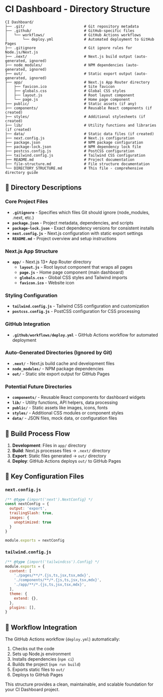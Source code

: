 # CI Dashboard - Directory Structure

```
CI Dashboard/
├── .git/                           # Git repository metadata
├── .github/                        # GitHub-specific files
│   └── workflows/                  # GitHub Actions workflows
│       └── deploy.yml              # Automated deployment to GitHub Pages
├── .gitignore                      # Git ignore rules for Node.js/Next.js
├── .next/                          # Next.js build output (auto-generated, ignored)
├── node_modules/                   # NPM dependencies (auto-generated, ignored)
├── out/                            # Static export output (auto-generated, ignored)
├── app/                            # Next.js App Router directory
│   ├── favicon.ico                 # Site favicon
│   ├── globals.css                 # Global CSS styles
│   ├── layout.js                   # Root layout component
│   └── page.js                     # Home page component
├── public/                         # Static assets (if any)
├── components/                     # Reusable React components (if created)
├── styles/                         # Additional stylesheets (if created)
├── lib/                            # Utility functions and libraries (if created)
├── data/                           # Static data files (if created)
├── next.config.js                  # Next.js configuration
├── package.json                    # NPM package configuration
├── package-lock.json               # NPM dependency lock file
├── postcss.config.js               # PostCSS configuration
├── tailwind.config.js              # Tailwind CSS configuration
├── README.md                       # Project documentation
├── file-structure.md               # File structure documentation
└── DIRECTORY_STRUCTURE.md          # This file - comprehensive directory guide
```

## 📁 Directory Descriptions

### Core Project Files
- **`.gitignore`** - Specifies which files Git should ignore (node_modules, .next, etc.)
- **`package.json`** - Project metadata, dependencies, and scripts
- **`package-lock.json`** - Exact dependency versions for consistent installs
- **`next.config.js`** - Next.js configuration with static export settings
- **`README.md`** - Project overview and setup instructions

### Next.js App Structure
- **`app/`** - Next.js 13+ App Router directory
  - **`layout.js`** - Root layout component that wraps all pages
  - **`page.js`** - Home page component (main dashboard)
  - **`globals.css`** - Global CSS styles and Tailwind imports
  - **`favicon.ico`** - Website icon

### Styling Configuration
- **`tailwind.config.js`** - Tailwind CSS configuration and customization
- **`postcss.config.js`** - PostCSS configuration for CSS processing

### GitHub Integration
- **`.github/workflows/deploy.yml`** - GitHub Actions workflow for automated deployment

### Auto-Generated Directories (Ignored by Git)
- **`.next/`** - Next.js build cache and development files
- **`node_modules/`** - NPM package dependencies
- **`out/`** - Static site export output for GitHub Pages

### Potential Future Directories
- **`components/`** - Reusable React components for dashboard widgets
- **`lib/`** - Utility functions, API helpers, data processing
- **`public/`** - Static assets like images, icons, fonts
- **`styles/`** - Additional CSS modules or component styles
- **`data/`** - JSON files, mock data, or configuration files

## 🚀 Build Process Flow

1. **Development**: Files in `app/` directory
2. **Build**: Next.js processes files → `.next/` directory
3. **Export**: Static files generated → `out/` directory
4. **Deploy**: GitHub Actions deploys `out/` to GitHub Pages

## 📝 Key Configuration Files

### `next.config.js`
```javascript
/** @type {import('next').NextConfig} */
const nextConfig = {
  output: 'export',
  trailingSlash: true,
  images: {
    unoptimized: true
  }
}

module.exports = nextConfig
```

### `tailwind.config.js`
```javascript
/** @type {import('tailwindcss').Config} */
module.exports = {
  content: [
    './pages/**/*.{js,ts,jsx,tsx,mdx}',
    './components/**/*.{js,ts,jsx,tsx,mdx}',
    './app/**/*.{js,ts,jsx,tsx,mdx}',
  ],
  theme: {
    extend: {},
  },
  plugins: [],
}
```

## 🔄 Workflow Integration

The GitHub Actions workflow (`deploy.yml`) automatically:
1. Checks out the code
2. Sets up Node.js environment
3. Installs dependencies (`npm ci`)
4. Builds the project (`npm run build`)
5. Exports static files to `out/`
6. Deploys to GitHub Pages

This structure provides a clean, maintainable, and scalable foundation for your CI Dashboard project.
